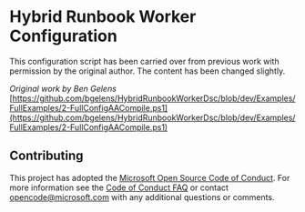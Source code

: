 # Hybrid Runbook Worker Configuration

This configuration script has been carried over from previous work with permission by the original author.
The content has been changed slightly.

*Original work by Ben Gelens*<br>
[https://github.com/bgelens/HybridRunbookWorkerDsc/blob/dev/Examples/FullExamples/2-FullConfigAACompile.ps1](https://github.com/bgelens/HybridRunbookWorkerDsc/blob/dev/Examples/FullExamples/2-FullConfigAACompile.ps1)

## Contributing

This project has adopted the [Microsoft Open Source Code of Conduct](https://opensource.microsoft.com/codeofconduct/). For more information see the [Code of Conduct FAQ](https://opensource.microsoft.com/codeofconduct/faq/) or contact [opencode@microsoft.com](mailto:opencode@microsoft.com) with any additional questions or comments.

